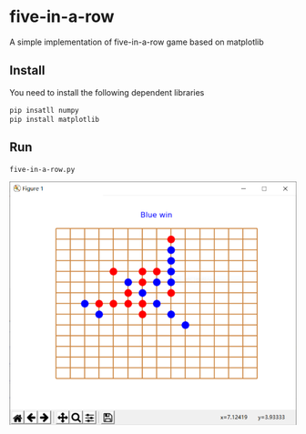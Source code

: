 # five-in-a-row
A simple implementation of five-in-a-row game based on matplotlib
## Install
You need to install the following dependent libraries
```
pip insatll numpy
pip install matplotlib
```
## Run
```
five-in-a-row.py
```
![run](./five-in-a-row/run.png)